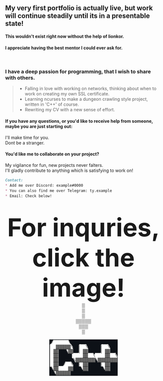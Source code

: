 ## My very first portfolio is actually live, but work will continue steadily until its in a presentable state!
#### This wouldn't exist right now without the help of lionkor. 
#### I appreciate having the best mentor I could ever ask for.
<br>

### I have a deep passion for programming, that I wish to share with others.

>* Falling in love with working on networks, thinking about when to work on creating my own SSL certificate.
>* Learning ncurses to make a dungeon crawling style project, written in 'C++' of course.
>* Rewriting my CV with a new sense of effort.

#### If you have any questions, or you'd like to receive help from someone, maybe you are just starting out:
I'll make time for you.
<br>Dont be a stranger.
<br>

#### You'd like me to collaborate on your project?
My vigilance for fun, new projects never falters.
<br>I'll gladly contribute to anything which is satisfying to work on!
<br>
  
```markdown
Contact:
* Add me over Discord: example#0000
* You can also find me over Telegram: ty.example
* Email: Check below!
```
<br>
  
<p align="center">
  <strong style="font-size:80px;">For inquries, click the image!</strong>
    <br>▒
    <br>▒
    <br>▒
  <br>▒▒▒▒▒
   <br>▒▒▒
    <br>▒ 
     <br>
      <br>
    <a href="mailto:dev@sla-ppy.com"><img src="/cpp.png" alt="cpp.png"></a>
</p>
